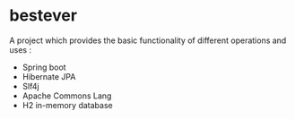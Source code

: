 # bestever
A project which provides the basic functionality of different operations and uses :

- Spring boot
- Hibernate JPA
- Slf4j
- Apache Commons Lang
- H2 in-memory database
